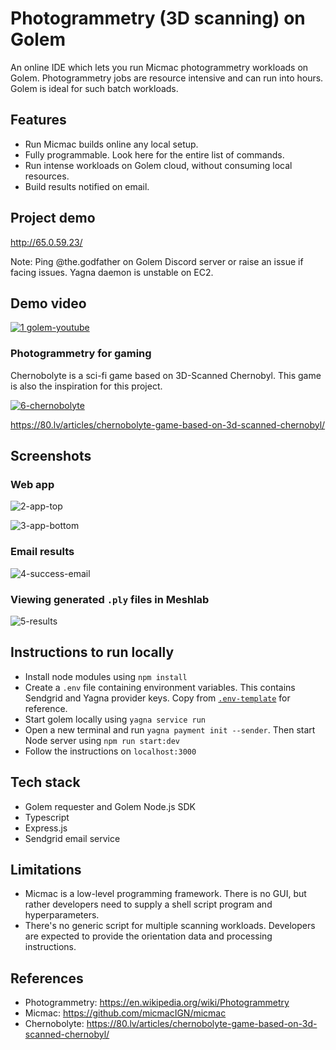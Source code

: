 # Photogrammetry (3D scanning) on Golem
An online IDE which lets you run Micmac photogrammetry workloads on Golem. Photogrammetry jobs are resource intensive and can run into hours. Golem is ideal for such batch workloads.

## Features
- Run Micmac builds online any local setup.
- Fully programmable. Look here for the entire list of commands.
- Run intense workloads on Golem cloud, without consuming local resources.
- Build results notified on email.

## Project demo
http://65.0.59.23/

Note: Ping @the.godfather on Golem Discord server or raise an issue if facing issues. Yagna daemon is unstable on EC2.

## Demo video
[![1 golem-youtube](https://user-images.githubusercontent.com/49580849/113905798-2a72a100-97f1-11eb-8365-1e080b9abbfb.png)](https://www.youtube.com/watch?v=A0-PHUgftMk)

### Photogrammetry for gaming
Chernobolyte is a sci-fi game based on 3D-Scanned Chernobyl. This game is also the inspiration for this project.

[![6-chernobolyte](https://user-images.githubusercontent.com/49580849/113909587-77587680-97f5-11eb-889d-b2048695b98c.png)](https://www.youtube.com/watch?v=vM6wGofkhxw)

https://80.lv/articles/chernobolyte-game-based-on-3d-scanned-chernobyl/

## Screenshots
### Web app
![2-app-top](https://user-images.githubusercontent.com/49580849/113908176-dfa65880-97f3-11eb-890b-f0dda6ac5988.png)

![3-app-bottom](https://user-images.githubusercontent.com/49580849/113908166-dd43fe80-97f3-11eb-983a-32ccd0febf9b.png)

### Email results
![4-success-email](https://user-images.githubusercontent.com/49580849/113908186-e1701c00-97f3-11eb-9ed4-291a15cbe4e4.png)

### Viewing generated `.ply` files in Meshlab
![5-results](https://user-images.githubusercontent.com/49580849/113908181-e03eef00-97f3-11eb-8590-6981d6f9fb30.png)

## Instructions to run locally
- Install node modules using `npm install`
- Create a `.env` file containing environment variables. This contains Sendgrid and Yagna provider keys. Copy from [`.env-template`](./.env-template) for reference.
- Start golem locally using `yagna service run`
- Open a new terminal and run `yagna payment init --sender`. Then start Node server using `npm run start:dev`
- Follow the instructions on `localhost:3000`

## Tech stack
- Golem requester and Golem Node.js SDK
- Typescript
- Express.js
- Sendgrid email service

## Limitations
- Micmac is a low-level programming framework. There is no GUI, but rather developers need to supply a shell script program and hyperparameters.
- There's no generic script for multiple scanning workloads. Developers are expected to provide the orientation data and processing instructions.

## References
- Photogrammetry: https://en.wikipedia.org/wiki/Photogrammetry
- Micmac: https://github.com/micmacIGN/micmac
- Chernobolyte: https://80.lv/articles/chernobolyte-game-based-on-3d-scanned-chernobyl/
